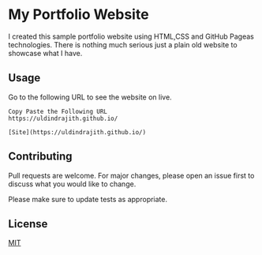# My Portfolio Website

I created this sample portfolio website using HTML,CSS and GitHub Pageas technologies.
There is nothing much serious just a plain old website to showcase what I have.

## Usage

Go to the following URL to see the website on live.
```
Copy Paste the Following URL
https://uldindrajith.github.io/
```
```
[Site](https://uldindrajith.github.io/)
```

## Contributing
Pull requests are welcome. For major changes, please open an issue first to discuss what you would like to change.

Please make sure to update tests as appropriate.

## License
[MIT](https://choosealicense.com/licenses/mit/)